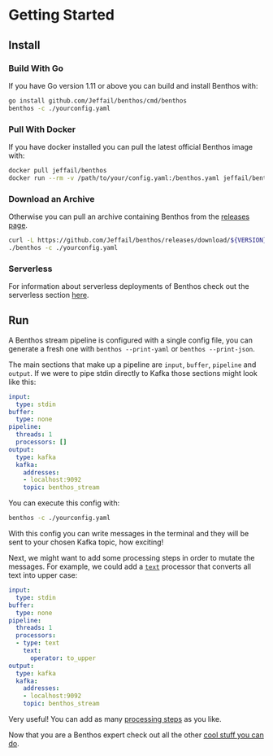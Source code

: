 Getting Started
===============

## Install

### Build With Go

If you have Go version 1.11 or above you can build and install Benthos with:

``` sh
go install github.com/Jeffail/benthos/cmd/benthos
benthos -c ./yourconfig.yaml
```

### Pull With Docker

If you have docker installed you can pull the latest official Benthos image
with:

``` sh
docker pull jeffail/benthos
docker run --rm -v /path/to/your/config.yaml:/benthos.yaml jeffail/benthos
```

### Download an Archive

Otherwise you can pull an archive containing Benthos from the
[releases page](https://github.com/Jeffail/benthos/releases).

``` sh
curl -L https://github.com/Jeffail/benthos/releases/download/${VERSION}/benthos_${VERSION}_linux_amd64.tar.gz | tar xz
./benthos -c ./yourconfig.yaml
```

### Serverless

For information about serverless deployments of Benthos check out the serverless
section [here](./serverless/README.md).

## Run

A Benthos stream pipeline is configured with a single config file, you can
generate a fresh one with `benthos --print-yaml` or `benthos --print-json`.

The main sections that make up a pipeline are `input`, `buffer`, `pipeline` and
`output`. If we were to pipe stdin directly to Kafka those sections might look
like this:

``` yaml
input:
  type: stdin
buffer:
  type: none
pipeline:
  threads: 1
  processors: []
output:
  type: kafka
  kafka:
    addresses:
    - localhost:9092
    topic: benthos_stream
```

You can execute this config with:

``` sh
benthos -c ./yourconfig.yaml
```

With this config you can write messages in the terminal and they will be sent to
your chosen Kafka topic, how exciting!

Next, we might want to add some processing steps in order to mutate the
messages. For example, we could add a [`text`](./processors/README.md#text)
processor that converts all text into upper case:

``` yaml
input:
  type: stdin
buffer:
  type: none
pipeline:
  threads: 1
  processors:
  - type: text
    text:
      operator: to_upper
output:
  type: kafka
  kafka:
    addresses:
    - localhost:9092
    topic: benthos_stream
```

Very useful! You can add as many [processing steps](./processors/README.md) as
you like.

Now that you are a Benthos expert check out all the other
[cool stuff you can do](./README.md).